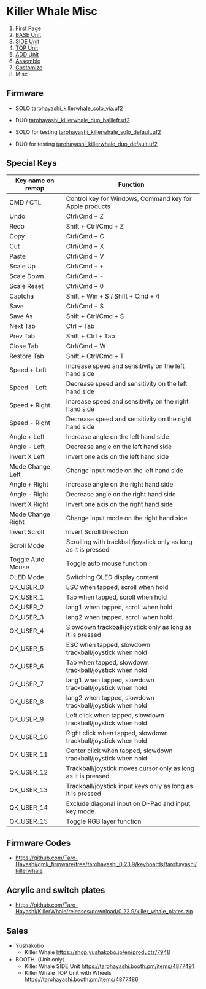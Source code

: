 # Killer Whale Misc

1. [First Page](../README_EN.md)
2. [BASE Unit](../leftside/2_BASE.md)
3. [SIDE Unit](../leftside/3_SIDE_TRACKBALL.md)
4. [TOP Unit](../leftside/4_TOP.md)
5. [ADD Unit](../leftside/5_ADD.md)
6. [Assemble](../leftside/6_ASSEMBLE.md)
7. [Customize](../leftside/7_CUSTOM.md)
8. Misc


## Firmware

- SOLO [tarohayashi_killerwhale_solo_via.uf2
](https://github.com/Taro-Hayashi/KillerWhale/releases/latest/download/tarohayashi_killerwhale_solo_via.uf2)
- DUO [tarohayashi_killerwhale_duo_ballleft.uf2
](https://github.com/Taro-Hayashi/KillerWhale/releases/latest/download/tarohayashi_killerwhale_duo_via.uf2)  
  
    
- SOLO for testing [tarohayashi_killerwhale_solo_default.uf2
](https://github.com/Taro-Hayashi/KillerWhale/releases/latest/download/tarohayashi_killerwhale_solo_default.uf2)
- DUO for testing [tarohayashi_killerwhale_duo_default.uf2
](https://github.com/Taro-Hayashi/KillerWhale/releases/latest/download/tarohayashi_killerwhale_duo_default.uf2)  

## Special Keys
|Key name on remap|Function|
|-|-|
|CMD / CTL|Control key for Windows, Command key for Apple products|
|Undo|Ctrl/Cmd + Z|
|Redo|Shift + Ctrl/Cmd + Z|
|Copy|Ctrl/Cmd + C|
|Cut|Ctrl/Cmd + X|
|Paste|Ctrl/Cmd + V|
|Scale Up|Ctrl/Cmd + +|
|Scale Down|Ctrl/Cmd + -|
|Scale Reset|Ctrl/Cmd + 0|
|Captcha|Shift + Win + S / Shift + Cmd + 4|
|Save|Ctrl/Cmd + S|
|Save As|Shift + Ctrl/Cmd + S|
|Next Tab|Ctrl + Tab|
|Prev Tab|Shift + Ctrl + Tab|
|Close Tab|Ctrl/Cmd + W|
|Restore Tab|Shift + Ctrl/Cmd + T|
|Speed + Left|Increase speed and sensitivity on the left hand side|
|Speed - Left|Decrease speed and sensitivity on the left hand side|
|Speed + Right|Increase speed and sensitivity on the right hand side|
|Speed - Right|Decrease speed and sensitivity on the right hand side|
|Angle + Left|Increase angle on the left hand side|
|Angle - Left|Decrease angle on the left hand side|
|Invert X Left|Invert one axis on the left hand side|
|Mode Change Left|Change input mode on the left hand side|
|Angle + Right|Increase angle on the right hand side|
|Angle - Right|Decrease angle on the right hand side|
|Invert X Right|Invert one axis on the right hand side|
|Mode Change Right|Change input mode on the right hand side|
|Invert Scroll|Invert Scroll Direction|
|Scroll Mode|Scrolling with trackball/joystick only as long as it is pressed|
|Toggle Auto Mouse|Toggle auto mouse function|
|OLED Mode|Switching OLED display content|
|QK_USER_0|ESC when tapped, scroll when hold|
|QK_USER_1|Tab when tapped, scroll when hold|
|QK_USER_2|lang1 when tapped, scroll when hold|
|QK_USER_3|lang2 when tapped, scroll when hold|
|QK_USER_4|Slowdown trackball/joystick only as long as it is pressed|
|QK_USER_5|ESC when tapped, slowdown trackball/joystick when hold|
|QK_USER_6|Tab when tapped, slowdown trackball/joystick when hold|
|QK_USER_7|lang1 when tapped, slowdown trackball/joystick when hold|
|QK_USER_8|lang2 when tapped, slowdown trackball/joystick when hold|
|QK_USER_9|Left click when tapped, slowdown trackball/joystick when hold|
|QK_USER_10|Right click when tapped, slowdown trackball/joystick when hold|
|QK_USER_11|Center click when tapped, slowdown trackball/joystick when hold|
|QK_USER_12|Trackball/joystick moves cursor only as long as it is pressed|
|QK_USER_13|Trackball/joystick input keys only as long as it is pressed|
|QK_USER_14|Exclude diagonal input on D-Pad and input key mode|
|QK_USER_15|Toggle RGB layer function|

## Firmware Codes
- https://github.com/Taro-Hayashi/qmk_firmware/tree/tarohayashi_0.23.9/keyboards/tarohayashi/killerwhale
  
## Acrylic and switch plates
- https://github.com/Taro-Hayashi/KillerWhale/releases/download/0.22.9/killer_whale_plates.zip
  
## Sales
- Yushakobo
  - Killer Whale https://shop.yushakobo.jp/en/products/7948
- BOOTH（Unit only）
  - Killer Whale SIDE Unit https://tarohayashi.booth.pm/items/4877491
  - Killer Whale TOP Unit with Wheels https://tarohayashi.booth.pm/items/4877486
